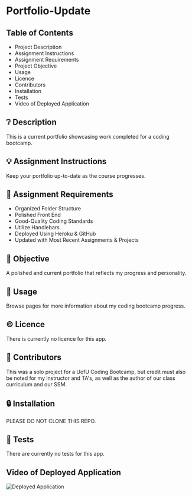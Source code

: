 # Portfolio-Update

## **Table of Contents**

* Project Description
* Assignment Instructions
* Assignment Requirements
* Project Objective
* Usage
* Licence
* Contributors
* Installation
* Tests
* Video of Deployed Application

## ❔ **Description**

This is a current portfolio showcasing work completed for a coding bootcamp. 

## 💡 **Assignment Instructions**

Keep your portfolio up-to-date as the course progresses. 

## 📌 **Assignment Requirements**

- Organized Folder Structure 
- Polished Front End
- Good-Quality Coding Standards
- Utilize Handlebars
- Deployed Using Heroku & GitHub
- Updated with Most Recent Assignments & Projects

## 🔲 **Objective**

A polished and current portfolio that reflects my progress and personality. 

## 🔑 **Usage**

Browse pages for more information about my coding bootcamp progress. 

## © **Licence**

There is currently no licence for this app. 

## 💬 **Contributors**

This was a solo project for a UofU Coding Bootcamp, but credit must also be noted for my instructor and TA's, as well as the author of our class curriculum and our SSM. 

## 🔒 **Installation**

PLEASE DO NOT CLONE THIS REPO.

## 📂 **Tests**

There are currently no tests for this app. 

## **Video of Deployed Application**

![Deployed Application](assets/images/working_application)
